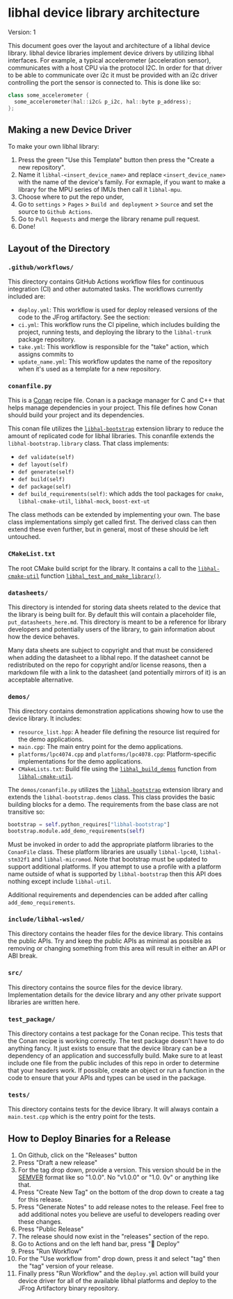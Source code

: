 # libhal device library architecture

Version: 1

This document goes over the layout and architecture of a libhal device library.
libhal device libraries implement device drivers by utilizing libhal
interfaces. For example, a typical accelerometer (acceleration sensor),
communicates with a host CPU via the protocol I2C. In order for that driver to
be able to communicate over i2c it must be provided with an i2c driver
controlling the port the sensor is connected to. This is done like so:

```C++
class some_accelerometer {
  some_accelerometer(hal::i2c& p_i2c, hal::byte p_address);
};
```

## Making a new Device Driver

To make your own libhal library:

1. Press the green "Use this Template" button then press the "Create a new
   repository".
2. Name it `libhal-<insert_device_name>` and replace `<insert_device_name>` with
   the name of the device's family. For exmaple, if you want to make a library
   for the MPU series of IMUs then call it `libhal-mpu`.
3. Choose where to put the repo under,
4. Go to `settings` > `Pages` > `Build and deployment` > `Source` and set the
   source to `Github Actions`.
5. Go to `Pull Requests` and merge the library rename pull request.
6. Done!

## Layout of the Directory

### `.github/workflows/`

This directory contains GitHub Actions workflow files for continuous integration
(CI) and other automated tasks. The workflows currently included are:

- `deploy.yml`: This workflow is used for deploy released versions of the code
  to the JFrog artifactory. See the section:
- `ci.yml`: This workflow runs the CI pipeline, which includes building the
  project, running tests, and deploying the library to the `libhal-trunk`
  package repository.
- `take.yml`: This workflow is responsible for the "take" action, which assigns
  commits to
- `update_name.yml`: This workflow updates the name of the repository when it's
  used as a template for a new repository.

### `conanfile.py`

This is a [Conan](https://conan.io/) recipe file. Conan is a package manager for
C and C++ that helps manage dependencies in your project. This file defines how
Conan should build your project and its dependencies.

This conan file utilizes the
[`libhal-bootstrap`](https://github.com/libhal/libhal-bootstrap) extension
library to reduce the amount of replicated code for libhal libraries. This conanfile extends the `libhal-bootstrap.library` class. That class implements:

- `def validate(self)`
- `def layout(self)`
- `def generate(self)`
- `def build(self)`
- `def package(self)`
- `def build_requirements(self)`: which adds the tool packages for `cmake`,
  `libhal-cmake-util`, `libhal-mock`, `boost-ext-ut`

The class methods can be extended by implementing your own. The base class
implementations simply get called first. The derived class can then extend
these even further, but in general, most of these should be left untouched.

### `CMakeList.txt`

The root CMake build script for the library. It contains a call to the
[`libhal-cmake-util`](https://github.com/libhal/libhal-cmake-util) function
[`libhal_test_and_make_library()`](https://github.com/libhal/libhal-cmake-util?tab=readme-ov-file#libhal_test_and_make_library).

### `datasheets/`

This directory is intended for storing data sheets related to the device that
the library is being built for. By default this will contain a placeholder file,
`put_datasheets_here.md`. This directory is meant to be a reference for library
developers and potentially users of the library, to gain information about how
the device behaves.

Many data sheets are subject to copyright and that must be considered when
adding the datasheet to a libhal repo. If the datasheet cannot be redistributed
on the repo for copyright and/or license reasons, then a markdown file with a
link to the datasheet (and potentially mirrors of it) is an acceptable
alternative.

### `demos/`

This directory contains demonstration applications showing how to use the device
library. It includes:

- `resource_list.hpp`: A header file defining the resource list required for
  the demo applications.
- `main.cpp`: The main entry point for the demo applications.
- `platforms/lpc4074.cpp` and `platforms/lpc4078.cpp`: Platform-specific
  implementations for the demo applications.
- `CMakeLists.txt`: Build file using the
  [`libhal_build_demos`](https://github.com/libhal/libhal-cmake-util?tab=readme-ov-file#libhal_test_and_make_library)
  function from
  [`libhal-cmake-util`](https://github.com/libhal/libhal-cmake-util).

The `demos/conanfile.py` utilizes the
[`libhal-bootstrap`](https://github.com/libhal/libhal-bootstrap) extension
library and extends the `libhal-bootstrap.demos` class. This class provides the
basic building blocks for a demo. The requirements from the base class are not
transitive so:

```python
bootstrap = self.python_requires["libhal-bootstrap"]
bootstrap.module.add_demo_requirements(self)
```

Must be invoked in order to add the appropriate platform libraries to the
`ConanFile` class. These platform libraries are usually `libhal-lpc40`,
`libhal-stm32f1` and `libhal-micromod`. Note that bootstrap must be updated to
support additional platforms. If you attempt to use a profile with a platform
name outside of what is supported by `libhal-bootstrap` then this API does
nothing except include `libhal-util`.

Additional requirements and dependencies can be added after calling
`add_demo_requirements`.

### `include/libhal-wsled/`

This directory contains the header files for the device library. This contains
the public APIs. Try and keep the public APIs as minimal as possible as
removing or changing something from this area will result in either an API or
ABI break.

### `src/`

This directory contains the source files for the device library. Implementation
details for the device library and any other private support libraries are
written here.

### `test_package/`

This directory contains a test package for the Conan recipe. This tests that
the Conan recipe is working correctly. The test package doesn't have to do
anything fancy. It just exists to ensure that the device library can be a
dependency of an application and successfully build. Make sure to at least
include one file from the public includes of this repo in order to determine
that your headers work. If possible, create an object or run a function in the
code to ensure that your APIs and types can be used in the package.

### `tests/`

This directory contains tests for the device library. It will always contain a `main.test.cpp` which is the entry point for the tests.

## How to Deploy Binaries for a Release

1. On Github, click on the "Releases" button
2. Press "Draft a new release"
3. For the tag drop down, provide a version. This version should be in the
   [SEMVER](https://semver.org/) format like so "1.0.0". No "v1.0.0" or "1.0.
   0v" or anything like that.
4. Press "Create New Tag" on the bottom of the drop down to create a tag for
   this release.
5. Press "Generate Notes" to add release notes to the release. Feel free to add
   additional notes you believe are useful to developers reading over these
   changes.
6. Press "Public Release"
7. The release should now exist in the "releases" section of the repo.
8. Go to Actions and on the left hand bar, press "🚀 Deploy"
9. Press "Run Workflow"
10. For the "Use workflow from" drop down, press it and select "tag" then the
    "tag" version of your release.
11. Finally press "Run Workflow" and the `deploy.yml` action will build your
    device driver for all of the available libhal platforms and deploy to the JFrog Artifactory binary repository.
